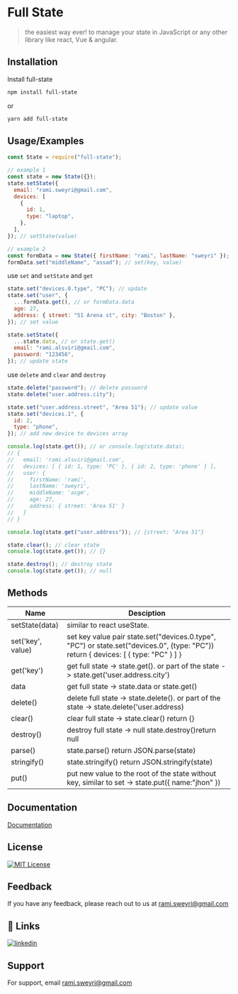<!-- @format -->

# Full State

> the easiest way ever! to manage your state in JavaScript or any other library like react, Vue & angular.

## Installation

Install full-state

```bash
npm install full-state
```

or

```bash
yarn add full-state
```

## Usage/Examples

```javascript
const State = require("full-state");

// example 1
const state = new State({});
state.setState({
  email: "rami.sweyri@gmail.com",
  devices: [
    {
      id: 1,
      type: "laptop",
    },
  ],
}); // setState(value)

// example 2
const formData = new State({ firstName: "rami", lastName: "sweyri" });
formData.set("middleName", "assad"); // set(key, value)
```

use `set` and `setState` and `get`

```jsx
state.set("devices.0.type", "PC"); // update
state.set("user", {
  ...formData.get(), // or formData.data
  age: 27,
  address: { street: "51 Arena st", city: "Boston" },
}); // set value

state.setState({
  ...state.data, // or state.get()
  email: "rami.alsviri@gmail.com",
  password: "123456",
}); // update state
```

use `delete` and `clear` and `destroy`

```jsx
state.delete("password"); // delete password
state.delete("user.address.city");

state.set("user.address.street", "Area 51"); // update value
state.set("devices.1", {
  id: 2,
  type: "phone",
}); // add new device to devices array

console.log(state.get()); // or console.log(state.data);
// {
//   email: 'rami.alsviri@gmail.com',
//   devices: [ { id: 1, type: 'PC' }, { id: 2, type: 'phone' } ],
//   user: {
//     firstName: 'rami',
//     lastName: 'sweyri',
//     middleName: 'asgm',
//     age: 27,
//     address: { street: 'Area 51' }
//   }
// }

console.log(state.get("user.address")); // {street: "Area 51"}

state.clear(); // clear state
console.log(state.get()); // {}

state.destroy(); // destroy state
console.log(state.get()); // null
```

## Methods

| Name              | Desciption                                                                                                                          |
| ----------------- | ----------------------------------------------------------------------------------------------------------------------------------- |
| setState(data)    | similar to react useState.                                                                                                          |
| set('key', value) | set key value pair state.set("devices.0.type", "PC") or state.set("devices.0", {type: "PC"}) return { devices: [ { type: "PC" } ] } |
| get('key')        | get full state -> state.get(). or part of the state -> state.get('user.address.city')                                               |
| data              | get full state -> state.data or state.get()                                                                                         |
| delete()          | delete full state -> state.delete(). or part of the state -> state.delete('user.address)                                            |
| clear()           | clear full state -> state.clear() return {}                                                                                         |
| destroy()         | destroy full state -> null state.destroy()return null                                                                               |
| parse()           | state.parse() return JSON.parse(state)                                                                                              |
| stringify()       | state.stringify() return JSON.stringify(state)                                                                                      |
| put()             | put new value to the root of the state without key, similar to set -> state.put({ name:"jhon" })                                    |

## Documentation

[Documentation](https://github.com/rami-sweyri/full-state)

## License

[![MIT License](https://img.shields.io/badge/License-MIT-green.svg)](https://choosealicense.com/licenses/mit/)

## Feedback

If you have any feedback, please reach out to us at rami.sweyri@gmail.com

## 🔗 Links

[![linkedin](https://img.shields.io/badge/linkedin-0A66C2?style=for-the-badge&logo=linkedin&logoColor=white)](https://www.linkedin.com/in/rami-sweyri/)

## Support

For support, email rami.sweyri@gmail.com
